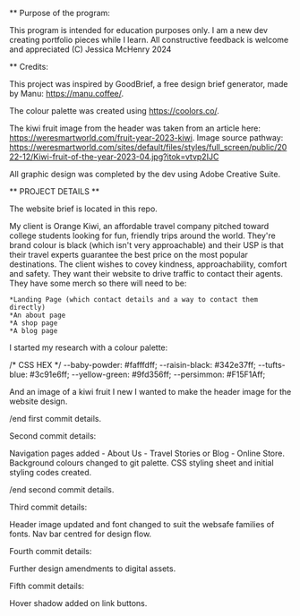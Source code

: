 ** Purpose of the program:

This program is intended for education purposes only. I am a new dev creating portfolio pieces while I learn. All constructive feedback is welcome and appreciated (C) Jessica McHenry 2024

** Credits:

This project was inspired by GoodBrief, a free design brief generator, made by Manu: https://manu.coffee/.

The colour palette was created using https://coolors.co/.

The kiwi fruit image from the header was taken from an article here: https://weresmartworld.com/fruit-year-2023-kiwi.
Image source pathway: https://weresmartworld.com/sites/default/files/styles/full_screen/public/2022-12/Kiwi-fruit-of-the-year-2023-04.jpg?itok=vtvp2IJC

All graphic design was completed by the dev using Adobe Creative Suite.

** PROJECT DETAILS **

The website brief is located in this repo.

My client is Orange Kiwi, an affordable travel company pitched toward college students looking for fun, friendly trips around the world. They're brand colour is black (which isn't very approachable) and their USP is that their travel experts guarantee the best price on the most popular destinations. The client wishes to covey kindness, approachability, comfort and safety. They want their website to drive traffic to contact their agents. They have some merch so there will need to be:

    *Landing Page (which contact details and a way to contact them directly)
    *An about page
    *A shop page
    *A blog page

I started my research with a colour palette:

/* CSS HEX */
--baby-powder: #fafffdff;
--raisin-black: #342e37ff;
--tufts-blue: #3c91e6ff;
--yellow-green: #9fd356ff;
--persimmon: #F15F1Aff;

And an image of a kiwi fruit I new I wanted to make the header image for the website design.

/end first commit details.

Second commit details:

Navigation pages added - About Us - Travel Stories or Blog - Online Store.
Background colours changed to git palette.
CSS styling sheet and initial styling codes created.

/end second commit details.

Third commit details:

Header image updated and font changed to suit the websafe families of fonts.
Nav bar centred for design flow.

Fourth commit details:

Further design amendments to digital assets.

Fifth commit details:

Hover shadow added on link buttons. 